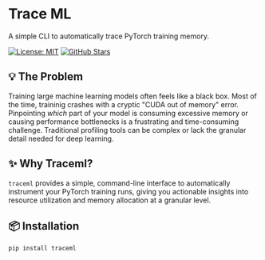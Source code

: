 # Trace ML
A simple CLI to automatically trace PyTorch training memory. 

[![License: MIT](https://img.shields.io/badge/License-MIT-yellow.svg)](https://opensource.org/licenses/MIT)
[![GitHub Stars](https://img.shields.io/github/stars/abhinavsriva/traceml?style=social)](https://github.com/abhinavsriva/traceml/stargazers)

## 💡 The Problem

Training large machine learning models often feels like a black box. Most of the time, traininig crashes with a cryptic "CUDA out of memory" error. Pinpointing *which* part of your model is consuming excessive memory or causing performance bottlenecks is a frustrating and time-consuming challenge. Traditional profiling tools can be complex or lack the granular detail needed for deep learning.

## ✨ Why Traceml?

`traceml` provides a simple, command-line interface to automatically instrument your PyTorch training runs, giving you actionable insights into resource utilization and memory allocation at a granular level.

## 📦 Installation

```bash
pip install traceml
